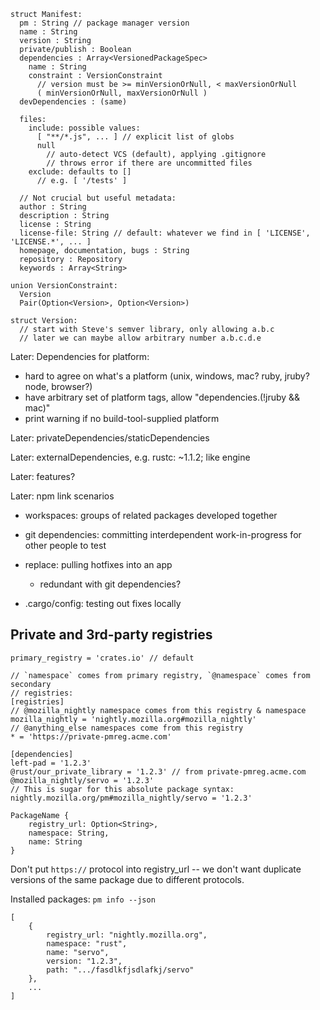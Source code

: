 ```
struct Manifest:
  pm : String // package manager version
  name : String
  version : String
  private/publish : Boolean
  dependencies : Array<VersionedPackageSpec>
    name : String
    constraint : VersionConstraint
      // version must be >= minVersionOrNull, < maxVersionOrNull
      ( minVersionOrNull, maxVersionOrNull )
  devDependencies : (same)

  files:
    include: possible values:
      [ "**/*.js", ... ] // explicit list of globs
      null
        // auto-detect VCS (default), applying .gitignore
        // throws error if there are uncommitted files
    exclude: defaults to []
      // e.g. [ '/tests' ]

  // Not crucial but useful metadata:
  author : String
  description : String
  license : String
  license-file: String // default: whatever we find in [ 'LICENSE', 'LICENSE.*', ... ]
  homepage, documentation, bugs : String
  repository : Repository
  keywords : Array<String>

union VersionConstraint:
  Version
  Pair(Option<Version>, Option<Version>)

struct Version:
  // start with Steve's semver library, only allowing a.b.c
  // later we can maybe allow arbitrary number a.b.c.d.e
```

Later: Dependencies for platform:
  - hard to agree on what's a platform (unix, windows, mac? ruby, jruby? node, browser?)
  - have arbitrary set of platform tags, allow "dependencies.(!jruby && mac)"
  - print warning if no build-tool-supplied platform

Later: privateDependencies/staticDependencies

Later: externalDependencies, e.g. rustc: ~1.1.2; like engine

Later: features?

Later: npm link scenarios

- workspaces: groups of related packages developed together

- git dependencies: committing interdependent work-in-progress for other people to test

- replace: pulling hotfixes into an app

    - redundant with git dependencies?

- .cargo/config: testing out fixes locally


## Private and 3rd-party registries

```
primary_registry = 'crates.io' // default

// `namespace` comes from primary registry, `@namespace` comes from secondary
// registries:
[registries]
// @mozilla_nightly namespace comes from this registry & namespace
mozilla_nightly = 'nightly.mozilla.org#mozilla_nightly'
// @anything_else namespaces come from this registry
* = 'https://private-pmreg.acme.com'

[dependencies]
left-pad = '1.2.3'
@rust/our_private_library = '1.2.3' // from private-pmreg.acme.com
@mozilla_nightly/servo = '1.2.3'
// This is sugar for this absolute package syntax:
nightly.mozilla.org/pm#mozilla_nightly/servo = '1.2.3'
```

```
PackageName {
    registry_url: Option<String>,
    namespace: String,
    name: String
}
```

Don't put `https://` protocol into registry_url -- we don't want duplicate
versions of the same package due to different protocols.

Installed packages: `pm info --json`

```
[
    {
        registry_url: "nightly.mozilla.org",
        namespace: "rust",
        name: "servo",
        version: "1.2.3",
        path: ".../fasdlkfjsdlafkj/servo"
    },
    ...
]
```
